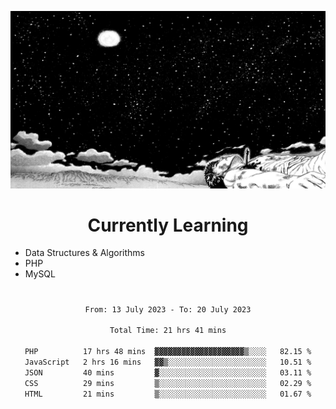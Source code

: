 <!-- Profile image -->
<p align="center">
 <img src="assets/guts-meadow.jpg" width="1080px">
</p>
<!-- Profile image end -->

<!-- Currently learning -->
<h1 align="center">Currently Learning </h1>

* Data Structures & Algorithms
* PHP
* MySQL 
#
<!-- Currently learning end -->

<div align="center">
<!--START_SECTION:waka-->

```txt
From: 13 July 2023 - To: 20 July 2023

Total Time: 21 hrs 41 mins

PHP          17 hrs 48 mins  ▓▓▓▓▓▓▓▓▓▓▓▓▓▓▓▓▓▓▓▓▒░░░░   82.15 %
JavaScript   2 hrs 16 mins   ▓▓▒░░░░░░░░░░░░░░░░░░░░░░   10.51 %
JSON         40 mins         ▓░░░░░░░░░░░░░░░░░░░░░░░░   03.11 %
CSS          29 mins         ▒░░░░░░░░░░░░░░░░░░░░░░░░   02.29 %
HTML         21 mins         ▒░░░░░░░░░░░░░░░░░░░░░░░░   01.67 %
```

<!--END_SECTION:waka-->
</div>
